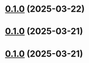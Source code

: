 # [0.1.0](https://github.com/bigbear0618/react-test-demo/compare/v1.1.0...v0.1.0) (2025-03-22)



# [0.1.0](https://github.com/bigbear0618/react-test-demo/compare/v1.1.0...v0.1.0) (2025-03-21)



# [0.1.0](https://github.com/bigbear0618/react-test-demo/compare/v1.1.0...v0.1.0) (2025-03-21)



